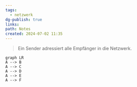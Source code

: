 ```yaml
---
tags:
  - netzwerk
dg-publish: true
links: 
path: Notes
created: 2024-07-02 11:35
---
```

> Ein Sender adressiert alle Empfänger in die Netzwerk.
```mermaid
graph LR
A --> B
A --> C
A --> D
A --> E
A --> F
```